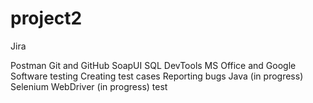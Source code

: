 # project2

Jira


Postman
Git and GitHub
SoapUI
SQL
DevTools
MS Office and Google
Software testing
Creating test cases
Reporting bugs
Java (in progress)
Selenium WebDriver (in progress) 
test
